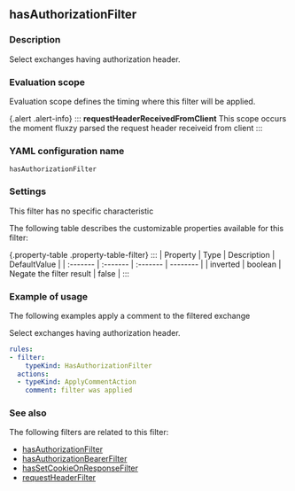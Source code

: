 ## hasAuthorizationFilter

### Description

Select exchanges having authorization header.

### Evaluation scope

Evaluation scope defines the timing where this filter will be applied. 

{.alert .alert-info}
:::
**requestHeaderReceivedFromClient** This scope occurs the moment fluxzy parsed the request header receiveid from client
:::

### YAML configuration name

    hasAuthorizationFilter

### Settings

This filter has no specific characteristic

The following table describes the customizable properties available for this filter: 

{.property-table .property-table-filter}
:::
| Property | Type | Description | DefaultValue |
| :------- | :------- | :------- | -------- |
| inverted | boolean | Negate the filter result | false |
:::

### Example of usage

The following examples apply a comment to the filtered exchange

Select exchanges having authorization header.

```yaml
rules:
- filter:
    typeKind: HasAuthorizationFilter
  actions:
  - typeKind: ApplyCommentAction
    comment: filter was applied
```


### See also

The following filters are related to this filter: 

 - [hasAuthorizationFilter](hasAuthorizationFilter)
 - [hasAuthorizationBearerFilter](hasAuthorizationBearerFilter)
 - [hasSetCookieOnResponseFilter](hasSetCookieOnResponseFilter)
 - [requestHeaderFilter](requestHeaderFilter)

